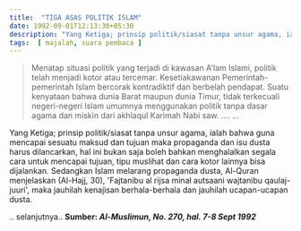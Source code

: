 ```yaml
---
title:  "TIGA ASAS POLITIK ISLAM"
date: 1992-09-01T12:13:30+05:30
description: "Yang Ketiga; prinsip politik/siasat tanpa unsur agama, ialah bahwa guna mencapai sesuatu maksud dan tujuan maka propaganda dan isu dusta harus dilancarkan, hal ini bukan saja boleh bahkan menghalalkan segala cara untuk mencapai tujuan, tipu muslihat dan cara kotor lainnya bisa dijalankan.  Sedangkan Islam melarang propaganda dusta, Al-Quran menjelaskan (Al-Hajj, 30), 'Fajtanibu al rijsa minal autsaani wajtanibu qaulaj-juuri', maka jauhilah kenajisan berhala-berhala dan jauhilah ucapan-ucapan dusta.   " 
tags:  [ majalah, suara pembaca ]
---
```

> Menatap situasi politik yang terjadi di kawasan A'lam Islami, politik telah menjadi kotor atau tercemar.  Kesetiakawanan Pemerintah-pemerintah Islam bercorak kontradiktif dan berbelah pendapat.  Suatu kenyataan bahwa dunia Barat maupun dunia Timur, tidak terkecuali negeri-negeri Islam umumnya menggunakan politik tanpa dasar agama dan miskin dari akhlaqul Karimah Nabi saw.
....
...


Yang Ketiga; prinsip politik/siasat tanpa unsur agama, ialah bahwa guna mencapai sesuatu maksud dan tujuan maka propaganda dan isu dusta harus dilancarkan, hal ini bukan saja boleh bahkan menghalalkan segala cara untuk mencapai tujuan, tipu muslihat dan cara kotor lainnya bisa dijalankan.  Sedangkan Islam melarang propaganda dusta, Al-Quran menjelaskan (Al-Hajj, 30), 'Fajtanibu al rijsa minal autsaani wajtanibu qaulaj-juuri', maka jauhilah kenajisan berhala-berhala dan jauhilah ucapan-ucapan dusta.


.. 
selanjutnya..
**Sumber: *Al-Muslimun, No. 270, hal. 7-8 Sept 1992***


